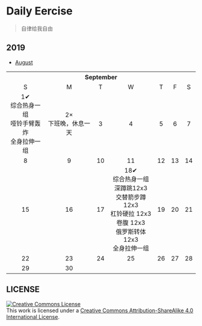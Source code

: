 # Daily Eercise
> 自律给我自由

## 2019

* [August](mouth/August.md)

<table>
    <tr>
        <th colspan="7">September</th>
    </tr>
    <tr align="center">
        <td>S</td>
        <td>M</td>
        <td>T</td>
        <td>W</td>
        <td>T</td>
        <td>F</td>
        <td>S</td>
   </tr>
  <tr align="center">
      <td>1✔<br>综合热身一组<br>哑铃手臂轰炸<br>全身拉伸一组</td>
      <td>2×<br>下班晚，休息一天</td>
      <td>3<br></td>
      <td>4<br></td>
      <td>5<br></td>
      <td>6<br></td>
      <td>7<br></td>
   </tr>
  <tr align="center">
      <td>8<br></td>
      <td>9<br></td>
      <td>10<br></td>
      <td>11<br></td>
      <td>12<br></td>
      <td>13<br></td>
      <td>14<br></td>
  </tr>
  <tr align="center">
      <td>15<br></td>
      <td>16<br></td>
      <td>17<br></td>
      <td>18✔<br>综合热身一组<br>深蹲跳12x3<br>交替箭步蹲12x3<br>杠铃硬拉 12x3<br>卷腹 12x3<br>俄罗斯转体12x3<br>全身拉伸一组</td>
      <td>19<br></td>
      <td>20<br></td>
      <td>21<br></td>
  </tr>
  <tr align="center">
      <td>22<br></td>
      <td>23<br></td>
      <td>24<br></td>
      <td>25<br></td>
      <td>26<br></td>
      <td>27<br></td>
      <td>28<br></td>
  </tr>
  <tr align="center">
      <td>29<br></td>
      <td>30<br></td>
      <td></td>
      <td></td>
      <td></td>
      <td></td>
      <td></td>
  </tr>
</table>

## LICENSE
<a rel="license" href="https://github.com/yanglbme/daily-eercise/blob/master/LICENSE"><img alt="Creative Commons License" style="border-width:0" src="./images/cc-by-sa-8831.png" /></a><br />This work is licensed under a <a rel="license" href="http://creativecommons.org/licenses/by-sa/4.0/">Creative Commons Attribution-ShareAlike 4.0 International License</a>.
